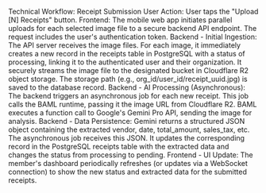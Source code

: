 Technical Workflow: Receipt Submission
User Action: User taps the "Upload [N] Receipts" button.
Frontend: The mobile web app initiates parallel uploads for each selected image file to a secure backend API endpoint. The request includes the user's authentication token.
Backend - Initial Ingestion:
    The API server receives the image files.
    For each image, it immediately creates a new record in the receipts table in PostgreSQL with a status of processing, linking it to the authenticated user and their organization.
    It securely streams the image file to the designated bucket in Cloudflare R2 object storage. The storage path (e.g., org_id/user_id/receipt_uuid.jpg) is saved to the database record.
Backend - AI Processing (Asynchronous):
    The backend triggers an asynchronous job for each new receipt.
    This job calls the BAML runtime, passing it the image URL from Cloudflare R2.
    BAML executes a function call to Google's Gemini Pro API, sending the image for analysis.
Backend - Data Persistence:
    Gemini returns a structured JSON object containing the extracted vendor, date, total_amount, sales_tax, etc.
    The asynchronous job receives this JSON.
    It updates the corresponding record in the PostgreSQL receipts table with the extracted data and changes the status from processing to pending.
Frontend - UI Update: The member's dashboard periodically refreshes (or updates via a WebSocket connection) to show the new status and extracted data for the submitted receipts.